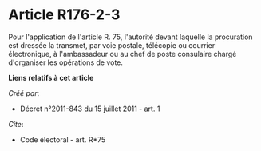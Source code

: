 # Article R176-2-3

Pour l'application de l'article R. 75, l'autorité devant laquelle la procuration est dressée la transmet, par voie postale,
télécopie ou courrier électronique, à l'ambassadeur ou au chef de poste consulaire chargé d'organiser les opérations de vote.

**Liens relatifs à cet article**

_Créé par_:

  - Décret n°2011-843 du 15 juillet 2011 - art. 1

_Cite_:

  - Code électoral - art. R*75
